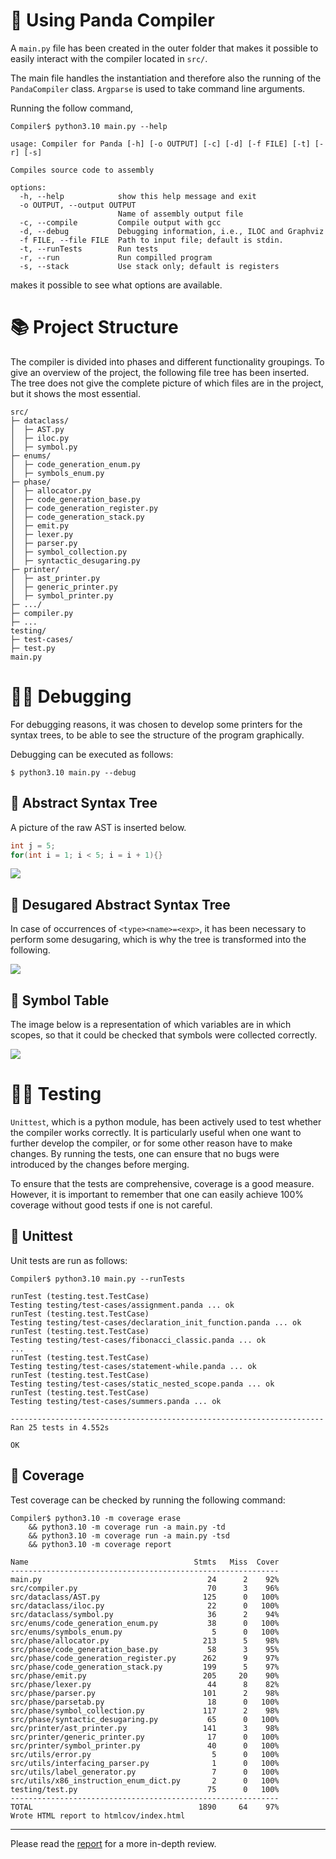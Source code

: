 # 🐼 Using Panda Compiler

A ```main.py``` file has been created in the outer folder that makes it possible to easily interact with the compiler located in ```src/```. 

The main file handles the instantiation and therefore also the running of the ```PandaCompiler``` class. ```Argparse``` is used to take command line arguments. 

Running the follow command,

```
Compiler$ python3.10 main.py --help

usage: Compiler for Panda [-h] [-o OUTPUT] [-c] [-d] [-f FILE] [-t] [-r] [-s]

Compiles source code to assembly

options:
  -h, --help            show this help message and exit
  -o OUTPUT, --output OUTPUT
                        Name of assembly output file
  -c, --compile         Compile output with gcc
  -d, --debug           Debugging information, i.e., ILOC and Graphviz
  -f FILE, --file FILE  Path to input file; default is stdin.
  -t, --runTests        Run tests
  -r, --run             Run compilled program
  -s, --stack           Use stack only; default is registers
```

makes it possible to see what options are available.

# 📚 Project Structure
The compiler is divided into phases and different functionality groupings. To give an overview of the project, the following file tree has been inserted. The tree does not give the complete picture of which files are in the project, but it shows the most essential.

```
src/
├─ dataclass/
│  ├─ AST.py
│  ├─ iloc.py
│  ├─ symbol.py
├─ enums/
│  ├─ code_generation_enum.py
│  ├─ symbols_enum.py
├─ phase/
│  ├─ allocator.py
│  ├─ code_generation_base.py
│  ├─ code_generation_register.py
│  ├─ code_generation_stack.py
│  ├─ emit.py
│  ├─ lexer.py
│  ├─ parser.py
│  ├─ symbol_collection.py
│  ├─ syntactic_desugaring.py
├─ printer/
│  ├─ ast_printer.py
│  ├─ generic_printer.py
│  ├─ symbol_printer.py
├─ .../
├─ compiler.py
├─ ...
testing/
├─ test-cases/
├─ test.py
main.py
```

# 👨‍🏭 Debugging
For debugging reasons, it was chosen to develop some printers for the syntax trees, to be able to see the structure of the program graphically.

Debugging can be executed as follows:
```
$ python3.10 main.py --debug
```

## 🌲 Abstract Syntax Tree
A picture of the raw AST is inserted below.

```c
int j = 5; 
for(int i = 1; i < 5; i = i + 1){}   
```

![](src/printer/images/AST.src/output/a.gv.png)

## 🎄 Desugared Abstract Syntax Tree
In case of occurrences of ```<type><name>=<exp>```, it has been necessary to perform some desugaring, which is why the tree is transformed into the following.

![](src/printer/images/AST-desugar.src/output/a.gv.png)

## 🦑 Symbol Table
The image below is a representation of which variables are in which scopes, so that it could be checked that symbols were collected correctly.

![](src/printer/images/Symbol.src/output/a.gv.png)


# 👷‍♂️ Testing
```Unittest```, which is a python module, has been actively used to test whether the compiler works correctly. It is particularly useful when one want to further develop the compiler, or for some other reason have to make changes. By running the tests, one can ensure that no bugs were introduced by the changes before merging.

To ensure that the tests are comprehensive, coverage is a good measure. However, it is important to remember that one can easily achieve 100% coverage without good tests if one is not careful.

## 🔭 Unittest
Unit tests are run as follows:
```
Compiler$ python3.10 main.py --runTests

runTest (testing.test.TestCase)
Testing testing/test-cases/assignment.panda ... ok
runTest (testing.test.TestCase)
Testing testing/test-cases/declaration_init_function.panda ... ok
runTest (testing.test.TestCase)
Testing testing/test-cases/fibonacci_classic.panda ... ok
...
runTest (testing.test.TestCase)
Testing testing/test-cases/statement-while.panda ... ok
runTest (testing.test.TestCase)
Testing testing/test-cases/static_nested_scope.panda ... ok
runTest (testing.test.TestCase)
Testing testing/test-cases/summers.panda ... ok

----------------------------------------------------------------------
Ran 25 tests in 4.552s

OK
```

## 🧐 Coverage
Test coverage can be checked by running the following command:
```
Compiler$ python3.10 -m coverage erase
    && python3.10 -m coverage run -a main.py -td
    && python3.10 -m coverage run -a main.py -tsd 
    && python3.10 -m coverage report 

Name                                     Stmts   Miss  Cover
------------------------------------------------------------
main.py                                     24      2    92%
src/compiler.py                             70      3    96%
src/dataclass/AST.py                       125      0   100%
src/dataclass/iloc.py                       22      0   100%
src/dataclass/symbol.py                     36      2    94%
src/enums/code_generation_enum.py           38      0   100%
src/enums/symbols_enum.py                    5      0   100%
src/phase/allocator.py                     213      5    98%
src/phase/code_generation_base.py           58      3    95%
src/phase/code_generation_register.py      262      9    97%
src/phase/code_generation_stack.py         199      5    97%
src/phase/emit.py                          205     20    90%
src/phase/lexer.py                          44      8    82%
src/phase/parser.py                        101      2    98%
src/phase/parsetab.py                       18      0   100%
src/phase/symbol_collection.py             117      2    98%
src/phase/syntactic_desugaring.py           65      0   100%
src/printer/ast_printer.py                 141      3    98%
src/printer/generic_printer.py              17      0   100%
src/printer/symbol_printer.py               40      0   100%
src/utils/error.py                           5      0   100%
src/utils/interfacing_parser.py              1      0   100%
src/utils/label_generator.py                 7      0   100%
src/utils/x86_instruction_enum_dict.py       2      0   100%
testing/test.py                             75      0   100%
------------------------------------------------------------
TOTAL                                     1890     64    97%
Wrote HTML report to htmlcov/index.html
```

---

Please read the [report](./report/main.pdf) for a more in-depth review.